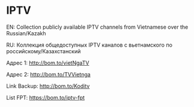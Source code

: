 # IPTV
EN: Collection publicly available IPTV channels from Vietnamese over the Russian/Kazakh

RU: Коллекция общедоступных IPTV каналов с вьетнамского по российскому/Казахстанский

Адрес 1: http://bom.to/vietNgaTV

Адрес 2: http://bom.to/TVVietnga

Link Backup: http://bom.to/Koditv

List FPT: https://bom.to/iptv-fpt
